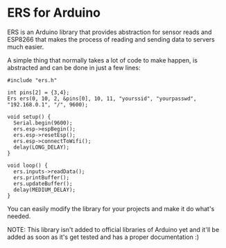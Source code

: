 # ERS for Arduino
ERS is an Arduino library that provides abstraction for sensor reads and ESP8266 that makes the process of reading and sending data to servers much easier.

A simple thing that normally takes a lot of code to make happen, is abstracted and can be done in just a few lines:

```
#include "ers.h"

int pins[2] = {3,4};
Ers ers(0, 10, 2, &pins[0], 10, 11, "yourssid", "yourpasswd", "192.168.0.1", "/", 9600);

void setup() {
  Serial.begin(9600);  
  ers.esp->espBegin();
  ers.esp->resetEsp();
  ers.esp->connectToWifi();
  delay(LONG_DELAY);
}

void loop() {
  ers.inputs->readData();
  ers.printBuffer();
  ers.updateBuffer();
  delay(MEDIUM_DELAY);
}
```

You can easily modify the library for your projects and make it do what's needed.

NOTE: This library isn't added to official libraries of Arduino yet and it'll be added as soon as it's get tested and has a proper documentation :)